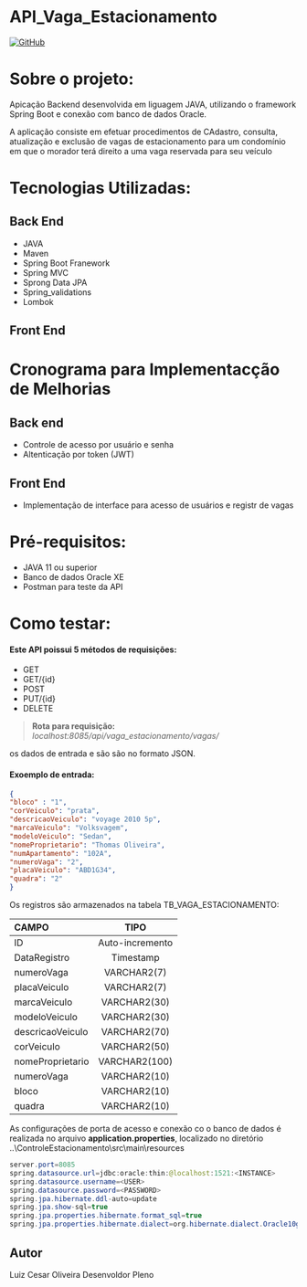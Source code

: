 # API_Vaga_Estacionamento


[![GitHub](https://img.shields.io/github)](https://github.com/Luizcesar-dev/API_Vaga_Condominio/blob/main/LICENSE)

# Sobre o projeto:

Apicação Backend desenvolvida em liguagem JAVA, utilizando o framework Spring Boot e conexão com banco de dados Oracle.

A aplicação  consiste em efetuar procedimentos de CAdastro, consulta, atualização e exclusão de vagas de estacionamento para um condomínio em que o morador terá direito a uma vaga reservada para seu veículo

# Tecnologias Utilizadas:
## Back End
- JAVA
- Maven
- Spring Boot Franework
- Spring MVC
- Sprong Data JPA
- Spring_validations
- Lombok

## Front End


# Cronograma para Implementacção de Melhorias
## Back end
- Controle de acesso por usuário e senha
- Altenticação por token (JWT)

## Front End
- Implementação de interface para acesso de usuários e registr de vagas

# Pré-requisitos:
- JAVA 11 ou superior
- Banco de dados Oracle XE
- Postman para teste da API

# Como testar:
#### Este API poissui 5 métodos de requisições:
- GET
- GET/{id}
- POST
- PUT/{id}
- DELETE

>__Rota para requisição:__
>*localhost:8085/api/vaga_estacionamento/vagas/*

os dados de entrada e são são no formato JSON.

#### Exoemplo de entrada:
~~~ jSON
{
"bloco" : "1",
"corVeiculo": "prata",
"descricaoVeiculo": "voyage 2010 5p",
"marcaVeiculo": "Volksvagem",
"modeloVeiculo": "Sedan",
"nomeProprietario": "Thomas Oliveira",
"numApartamento": "102A",
"numeroVaga": "2",
"placaVeiculo": "ABD1G34",
"quadra": "2" 
}
~~~
Os registros são armazenados na tabela TB_VAGA_ESTACIONAMENTO:

CAMPO         |    TIPO
:--------------|:--------------:
ID                 | Auto-incremento
DataRegistro       | Timestamp
numeroVaga         | VARCHAR2(7)
placaVeiculo       | VARCHAR2(7)
marcaVeiculo       | VARCHAR2(30)
modeloVeiculo      | VARCHAR2(30)
descricaoVeiculo   | VARCHAR2(70)
corVeiculo         | VARCHAR2(50)
nomeProprietario   | VARCHAR2(100)
numeroVaga         | VARCHAR2(10)
bloco              | VARCHAR2(10)
quadra             | VARCHAR2(10)

As configurações de porta de acesso e conexão co o banco de dados é realizada no arquivo __application.properties__, localizado no diretório ..\ControleEstacionamento\src\main\resources 

~~~~ JAVA
server.port=8085
spring.datasource.url=jdbc:oracle:thin:@localhost:1521:<INSTANCE>
spring.datasource.username=<USER>
spring.datasource.password=<PASSWORD>
spring.jpa.hibernate.ddl-auto=update
spring.jpa.show-sql=true
spring.jpa.properties.hibernate.format_sql=true
spring.jpa.properties.hibernate.dialect=org.hibernate.dialect.Oracle10gDialect
~~~~

## Autor
Luiz Cesar Oliveira
Desenvoldor Pleno

